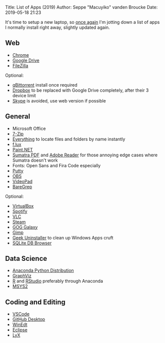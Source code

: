 Title: List of Apps (2019)
Author: Seppe "Macuyiko" vanden Broucke
Date: 2019-05-18 21:23

It's time to setup a new laptop, so [once again](|filename|/2018/2018_05_list-of-apps-windows.md) I'm jotting down a list of apps I normally install right away, slightly updated again.

## Web ##

- [Chrome](http://www.google.com/chrome/)
- [Google Drive](http://www.google.com/drive)
- [FileZilla](https://filezilla-project.org/download.php?type=client)

Optional:

- [qBittorrent](http://www.qbittorrent.org/) install once required
- [Dropbox](http://www.dropbox.com/) to be replaced with Google Drive completely, after their 3 device limit
- [Skype](https://www.skype.com/en/) is avoided, use web version if possible

## General ##

- Microsoft Office
- [7-Zip](http://www.7-zip.org/)
- [Everything](http://www.voidtools.com/) to locate files and folders by name instantly
- [f.lux](https://justgetflux.com/)
- [Paint.NET](http://www.getpaint.net/)
- [Sumatra PDF](https://www.sumatrapdfreader.org/free-pdf-reader.html) and [Adobe Reader](https://get.adobe.com/reader/) for those annoying edge cases where Sumatra doesn't work
- Fonts: Open Sans and Fira Code especially
- [Putty](https://www.putty.org/)
- [OBS](https://obsproject.com/)
- [VideoPad](https://www.nchsoftware.com/videopad/index.html)
- [BareGrep](https://www.baremetalsoft.com/baregrep/)

Optional:

- [VirtualBox](https://www.virtualbox.org/)
- [Spotify](https://www.spotify.com)
- [VLC](http://www.videolan.org/vlc/index.html)
- [Steam](http://store.steampowered.com/)
- [GOG Galaxy](https://www.gog.com/galaxy)
- [Gimp](https://www.gimp.org/)
- [Geek Uninstaller](https://geekuninstaller.com/) to clean up Windows Apps cruft
- [SQLite DB Browser](https://sqlitebrowser.org/)

## Data Science ##

- [Anaconda Python Distribution](https://www.anaconda.com/distribution/)
- [GraphViz](http://www.graphviz.org/)
- [R](http://cran.r-project.org/) and [RStudio](http://www.rstudio.com/) preferably through Anaconda
- [MSYS2](https://www.msys2.org/)

## Coding and Editing ##

- [VSCode](https://code.visualstudio.com/)
- [GitHub Desktop](https://desktop.github.com/)
- [WinEdt](http://www.winedt.com/)
- [Eclipse](https://eclipse.org/downloads/)
- [LyX](http://www.lyx.org/)


